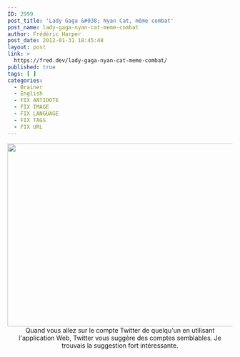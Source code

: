 ```yaml
---
ID: 2999
post_title: 'Lady Gaga &#038; Nyan Cat, même combat'
post_name: lady-gaga-nyan-cat-meme-combat
author: Frédéric Harper
post_date: 2012-01-31 18:45:48
layout: post
link: >
  https://fred.dev/lady-gaga-nyan-cat-meme-combat/
published: true
tags: [ ]
categories:
  - Brainer
  - English
  - FIX ANTIDOTE
  - FIX IMAGE
  - FIX LANGUAGE
  - FIX TAGS
  - FIX URL
---
```

<p style="text-align:center"><a href="http://fred.dev/wp-content/uploads/2012/01/2011-09-29_2134.png"><img title="2011-09-29_2134" src="http://fred.dev/wp-content/uploads/2012/01/2011-09-29_2134.png" alt="" width="936" height="410"/></a></p<p>Quand vous allez sur le compte Twitter de quelqu'un en utilisant l'application Web, Twitter vous suggère des comptes semblables. Je trouvais la suggestion fort intéressante.</p> 